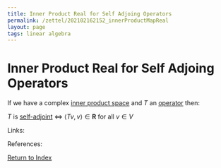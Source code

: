 ```yaml
---
title: Inner Product Real for Self Adjoing Operators
permalink: /zettel/202102162152_innerProductMapReal
layout: page
tags: linear algebra
---
```

# Inner Product Real for Self Adjoing Operators

If we have a complex [inner product space](202102141708_innerProductSpace) and $T$ an [operator](202102082104_operatorDefinition)
then: 

$T$ is [self-adjoint](202102162040_selfAdjointOperator) $\iff$ $\langle T v, v \rangle \in \mathbf{R}$ for all $v \in V$

Links: 

References: 

[Return to Index](index)